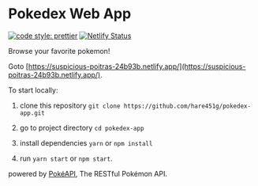 # Pokedex Web App

[![code style: prettier](https://img.shields.io/badge/code_style-prettier-ff69b4.svg?style=flat-square)](https://github.com/prettier/prettier) [![Netlify Status](https://api.netlify.com/api/v1/badges/46082666-fabe-4e65-ad63-2c23972ace55/deploy-status)](https://app.netlify.com/sites/suspicious-poitras-24b93b/deploys)

Browse your favorite pokemon!

Goto [https://suspicious-poitras-24b93b.netlify.app/](https://suspicious-poitras-24b93b.netlify.app/).

To start locally:

1. clone this repository
   `git clone https://github.com/hare451g/pokedex-app.git`

2. go to project directory
   `cd pokedex-app`

3. install dependencies
   `yarn` or `npm install`

4. run `yarn start` or `npm start`.

powered by [PokéAPI](https://pokeapi.co/), The RESTful Pokémon API.
